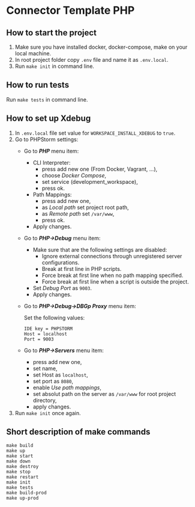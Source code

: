 # Connector Template PHP


## How to start the project

1. Make sure you have installed docker, docker-compose, make on your local machine.
2. In root project folder copy `.env` file and name it as `.env.local`.
3. Run `make init` in command line.


## How to run tests

Run `make tests` in command line.


## How to set up Xdebug

1. In `.env.local` file set value for `WORKSPACE_INSTALL_XDEBUG` to `true`.
2. Go to PHPStorm settings:
    - Go to ***PHP*** menu item:
        - CLI Interpreter:
            - press add new one (From Docker, Vagrant, ...),
            - choose *Docker Compose*,
            - set service (development_workspace),
            - press ok.
        - Path Mappings:
            - press add new one,
            - as *Local path* set project root path,
            - as *Remote path* set `/var/www`,
            - press ok.
        - Apply changes.
    - Go to ***PHP->Debug*** menu item:
         - Make sure that are the following settings are disabled:
             - Ignore external connections through unregistered server configurations.
             - Break at first line in PHP scripts.
             - Force break at first line when no path mapping specified.
             - Force break at first line when a script is outside the project.
         - Set *Debug Port* as `9003`.
         - Apply changes.
    - Go to ***PHP->Debug->DBGp Proxy*** menu item:
   
        Set the following values:
        ```
        IDE key = PHPSTORM
        Host = localhost 
        Port = 9003
        ```
    - Go to ***PHP->Servers*** menu item:
        - press add new one,
        - set name,
        - set Host as `localhost`,
        - set port as `8080`,
        - enable *Use path mappings*,
        - set absolut path on the server as `/var/www` for root project directory,
        - apply changes.
3. Run `make init` once again.


## Short description of make commands
```
make build
make up
make start
make down
make destroy
make stop
make restart
make init
make tests
make build-prod
make up-prod
```
